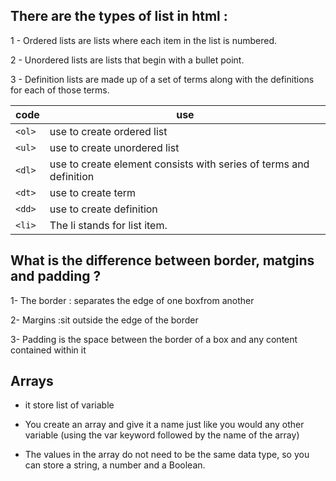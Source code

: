 ## There are the types of list in html :

1 - Ordered lists are lists where each item in the list is numbered.

2 - Unordered lists are lists that begin with a bullet point.

3 - Definition lists are made up of a set of terms along with the definitions for each of those terms.


| code    |   use  
|---------| --------------
|  `<ol>` | use to create ordered list 
|  `<ul>` | use to create unordered list
|  `<dl>` | use to create element consists with series of terms and definition 
|  `<dt>` | use to create term
|  `<dd>` | use to create definition 
|  `<li>` | The li stands for list item.



## What is the difference between border, matgins and padding ?


1- The border : separates the edge of one boxfrom another

2- Margins :sit outside the edge of the border

3- Padding is the space between the border of a box and any content contained within it

## Arrays 

 + it store list of variable 

 + You create an array and give it a name just like you would any other variable (using the var keyword followed by the 
 name of the array)

+ The values in the array do not need to be the same data type, so you can store a string, a number and a Boolean.

